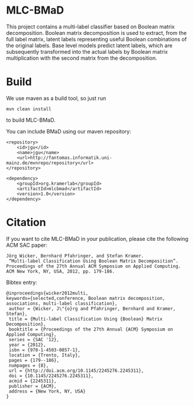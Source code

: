 MLC-BMaD
========

This project contains a multi-label classifier based on Boolean
matrix decomposition. Boolean matrix decomposition is used to extract,
from the full label matrix, latent labels representing useful Boolean
combinations of the original labels. Base level models predict latent
labels, which are subsequently transformed into the actual labels by
Boolean matrix multiplication with the second matrix from the
decomposition. 

Build
=====


We use maven as a build tool, so just run

```
mvn clean install
```

to build MLC-BMaD. 

You can include BMaD using our maven repository:

```
<repository>
	<id>jgu</id>
	<name>jgu</name>
	<url>http://fantomas.informatik.uni-mainz.de/mvnrepo/repository</url>
</repository>
```
```
<dependency>
	<groupId>org.kramerlab</groupId>
	<artifactId>mlcbmad</artifactId>
	<version>1.0</version>
</dependency>
```


Citation
========

If you want to cite MLC-BMaD in your publication, please cite the
following ACM SAC paper:

```
Jörg Wicker, Bernhard Pfahringer, and Stefan Kramer.
 “Multi-label Classification Using Boolean Matrix Decomposition”.
Proceedings of the 27th Annual ACM Symposium on Applied Computing.
ACM New York, NY, USA, 2012, pp. 179-186.
```

Bibtex entry:

```
@inproceedings{wicker2012multi,
keywords={selected,conference, Boolean matrix decomposition, associations, multi-label classification},
 author = {Wicker, J\"{o}rg and Pfahringer, Bernhard and Kramer, Stefan},
 title = {Multi-label Classification Using {Boolean} Matrix Decomposition},
 booktitle = {Proceedings of the 27th Annual {ACM} Symposium on Applied Computing},
 series = {SAC '12},
 year = {2012},
 isbn = {978-1-4503-0857-1},
 location = {Trento, Italy},
 pages = {179--186},
 numpages = {8},
 url = {http://doi.acm.org/10.1145/2245276.2245311},
 doi = {10.1145/2245276.2245311},
 acmid = {2245311},
 publisher = {ACM},
 address = {New York, NY, USA}
}
```